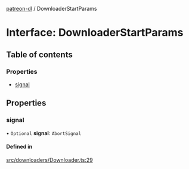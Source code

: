 [patreon-dl](../README.md) / DownloaderStartParams

# Interface: DownloaderStartParams

## Table of contents

### Properties

- [signal](DownloaderStartParams.md#signal)

## Properties

### signal

• `Optional` **signal**: `AbortSignal`

#### Defined in

[src/downloaders/Downloader.ts:29](https://github.com/patrickkfkan/patreon-dl/blob/2e8088d/src/downloaders/Downloader.ts#L29)
